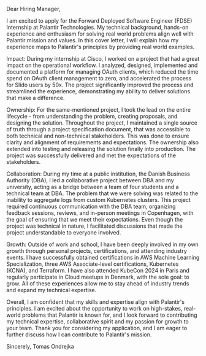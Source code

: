 Dear Hiring Manager,

I am excited to apply for the Forward Deployed Software Engineer (FDSE) Internship at Palantir Technologies. My technical background, hands-on experience and enthusiasm for solving real world problems align well with Palantir mission and values. In this cover letter, I will explain how my experience maps to Palantir's principles by providing real world examples.

Impact: During my internship at Cisco, I worked on a project that had a great impact on the operational workflow. I analyzed, designed, implemented and documented a platform for managing OAuth clients, which reduced the time spend on OAuth client management to zero, and accelerated the process for Slido users by 50x. The project significantly improved the process and streamlined the experience, demonstrating my ability to deliver solutions that make a difference.

Ownership: For the same-mentioned project, I took the lead on the entire lifecycle - from understanding the problem, creating proposals, and designing the solution. Throughout the project, I maintained a single source of truth through a project specification document, that was accessible to both technical and non-technical stakeholders. This was done to ensure clarity and alignment of requirements and expectations. The ownership also extended into testing and releasing the solution finally into production. The project was successfully delivered and met the expectations of the stakeholders.

Collaboration: During my time at a public institution, the Danish Business Authority (DBA), I led a collaborative project between DBA and my university, acting as a bridge between a team of four students and a technical team at DBA. The problem that we were solving was related to the inability to aggregate logs from custom Kubernetes clusters. This project required continuous communication with the DBA team, organizing feedback sessions, reviews, and in-person meetings in Copenhagen, with the goal of ensuring that we meet their expectations. Even though the project was technical in nature, I facilitated discussions that made the project understandable to everyone involved.

Growth: Outside of work and school, I have been deeply involved in my own growth through personal projects, certifications, and attending industry events. I have successfully obtained certifications in AWS Machine Learning Specialization, three AWS Associate-level certifications, Kubernetes (KCNA), and Terraform. I have also attended KubeCon 2024 in Paris and regularly participate in Cloud meetups in Denmark, with the sole goal: to grow. All of these experiences allow me to stay ahead of industry trends and expand my technical expertise.

Overall, I am confident that my skills and expertise align with Palantir's principles. I am excited about the opportunity to work on high-stakes, real-world problems that Palantir is known for, and I look forward to contributing my technical expertise, collaborative spirit and my passion for growth to your team. Thank you for considering my application, and I am eager to further discuss how I can contribute to Palantir's mission.

Sincerely,
Tomas Ondrejka
